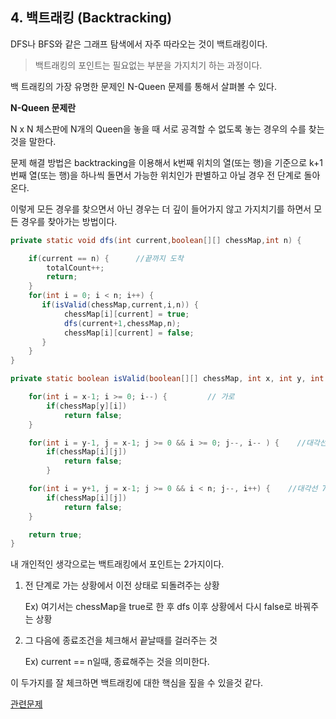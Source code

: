 ## 4. 백트래킹 (Backtracking)

DFS나 BFS와 같은 그래프 탐색에서 자주 따라오는 것이 백트래킹이다. 

> 백트래킹의 포인트는 필요없는 부분을 가지치기 하는 과정이다.



백 트래킹의 가장 유명한 문제인 N-Queen 문제를 통해서 살펴볼 수 있다.



**N-Queen 문제란**

N x N 체스판에 N개의 Queen을 놓을 때 서로 공격할 수 없도록 놓는 경우의 수를 찾는 것을 말한다. 



문제 해결 방법은 backtracking을 이용해서 k번째 위치의 열(또는 행)을 기준으로 k+1번째 열(또는 행)을 하나씩 돌면서 
가능한 위치인가 판별하고 아닐 경우 전 단계로 돌아온다.

이렇게 모든 경우를 찾으면서 아닌 경우는 더 깊이 들어가지 않고 가지치기를 하면서 모든 경우를 찾아가는 방법이다. 

```java
private static void dfs(int current,boolean[][] chessMap,int n) {

  	if(current == n) {      //끝까지 도착
        totalCount++;
        return;
    }
    for(int i = 0; i < n; i++) {
       if(isValid(chessMap,current,i,n)) {
            chessMap[i][current] = true;
            dfs(current+1,chessMap,n);               
            chessMap[i][current] = false;
       }
    }
}

private static boolean isValid(boolean[][] chessMap, int x, int y, int n) {

    for(int i = x-1; i >= 0; i--) {         // 가로
        if(chessMap[y][i])
            return false;
    }

    for(int i = y-1, j = x-1; j >= 0 && i >= 0; j--, i-- ) {    //대각선 11시방향
        if(chessMap[i][j])
            return false;
        }

    for(int i = y+1, j = x-1; j >= 0 && i < n; j--, i++) {    //대각선 7시 방향
        if(chessMap[i][j])
            return false;
    }

    return true;
}
```

내 개인적인 생각으로는 백트래킹에서 포인트는  2가지이다.

1. 전 단계로 가는 상황에서 이전 상태로 되돌려주는 상황

   Ex) 여기서는 chessMap을 true로 한 후 dfs 이후 상황에서 다시 false로 바꿔주는 상황

2. 그 다음에 종료조건을 체크해서 끝날때를 걸러주는 것 

   Ex) current == n일때, 종료해주는 것을 의미한다. 

이 두가지를 잘 체크하면 백트래킹에 대한 핵심을 짚을 수 있을것 같다. 

[관련문제](https://www.acmicpc.net/problem/9663)

